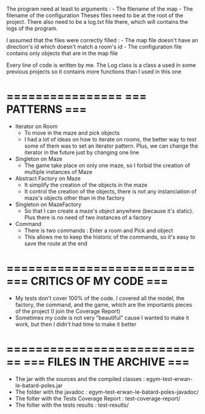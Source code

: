 
The program need at least to arguments : 
	- The filename of the map
	- The filename of the configuration
Theses files need to be at the root of the project.
There also need to be a log.txt file there, which will contains the logs of the program.

I assumed that the files were correctly filled :
	- The map file doesn't have an direction's id which doesn't match a room's id
	- The configuration file contains only objects that are in the map file


Every line of code is written by me. The Log class is a class a used in some previous projects so it contains more functions than I used in this one


================
=== PATTERNS ===
================
* Iterator on Room
	+ To move in the maze and pick objects
	+ I had a lot of ideas on how to iterate on rooms, the better way to test some of them was to set an iterator pattern. Plus, we can change the iterator in the future just by changing one line
* Singleton on Maze
	+ The game take place on only one maze, so I forbid the creation of multiple instances of Maze
* Abstract Factory on Maze
	+ It simplify the creation of the objects in the maze
	+ It control the creation of the objects, there is not any instanciation of maze's objects other than in the factory
* Singleton on MazeFactory
	+ So that I can create a maze's object anywhere (because it's static). Plus there is no need of two instances of a factory
* Command
	+ There is two commands : Enter a room and Pick and object
	+ This allows me to keep the historic of the commands, so it's easy to save the route at the end


==========================
=== CRITICS OF MY CODE ===
==========================
* My tests don't cover 100% of the code. I covered all the model, the factory, the command, and the game, which are the importants pieces of the project (I join the Coverage Report)
* Sometimes my code is not very "beautiful" cause I wanted to make it work, but then I didn't had time to make it better


============================
=== FILES IN THE ARCHIVE ===
============================
* The jar with the sources and the compiled classes	: egym-test-erwan-le-batard-poles.jar
* The folder with the javadoc 						: egym-test-erwan-le-batard-poles-javadoc/
* The folter with the Tests Coverage Report			: test-coverage-report/
* The folter with the tests results					: test-results/

